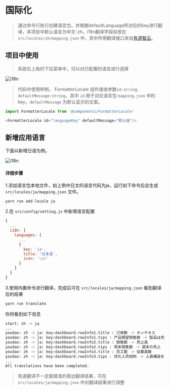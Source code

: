 # 国际化

> 通过命令行执行创建语言包，并根据defaultLanguage所对应的key进行翻译，本项目中默认语言为中文-zh，i18n翻译字段存放在 `src/locales/zh/mapping.json` 中，其中所用翻译接口来自[有道智云](http://ai.youdao.com/docs/doc-trans-api.s#p05)。


## 项目中使用
> 系统右上角的下拉菜单中，可以对已配置的语言进行选择

![i18n](../_media/selectlang.jpg)


> 代码中使用样例， FormatterLocale 组件接收参数`id:string、defaultMessage:string`，其中 `id` 用于对应语言包 `mapping.json` 中的key，`defaultMessage` 为默认显示的文案。

```javascript
import FormatterLocale from '@components/FormatterLocale'

<FormatterLocale id="languageKey" defaultMessage="默认值"/>
```

## 新增应用语言

下面以新增日语为例。

![i18n](../_media/translate.gif)

#### 详细步骤

1.添加语言包本地文件，如上例中日文的语言代码为ja，运行如下命令后会生成 `src/locales/ja/mapping.json` 文件。
```bash
yarn run add-locale ja
```

2.在 `src/config/setting.js` 中新增语言配置
```javascript
{
  ...
  i18n: {
    languages: [
      ...
      {
        key: 'ja',
        title: '日本语',
        icon: '🇯🇵'
      }
    ]
  }
}
```

3.使用内置命令进行翻译，完成后可在 `src/locales/ja/mapping.json` 看到翻译后的结果
```bash
yarn run translate
```
你将看到如下信息
```bash
start: zh -> ja
...
youdao: zh -> ja: key:dashboard.rowInfo1.title : 订单数 -> ホッチキス
youdao: zh -> ja: key:dashboard.rowInfo1.tips : 产品期望销售额 -> 製品は売上が期待される
youdao: zh -> ja: key:dashboard.rowInfo2.title : 销售额 -> 売上高
youdao: zh -> ja: key:dashboard.rowInfo2.tips : 周末销售额 -> 週末の売上
youdao: zh -> ja: key:dashboard.rowInfo3.title : 员工数 -> 従業員数
youdao: zh -> ja: key:dashboard.rowInfo3.tips : 优化人员结构 -> 人員構造を最適化する
...
All translations have been completed.
```

> 有道翻译不一定能精准的表达翻译结果，可在 `src/locales/ja/mapping.json` 中对翻译结果进行调整